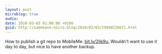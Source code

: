 ```yaml
---
layout: post
microblog: true
audio: 
date: 2010-03-03 01:00:00 +0100
guid: http://samdeane.micro.blog/2010/03/03/t9940226671.html
---
```

How to publish a git repo to MobileMe: [bit.ly/2Ijk9u.](http://bit.ly/2Ijk9u.) Wouldn't want to use it day to day, but nice to have another backup.
